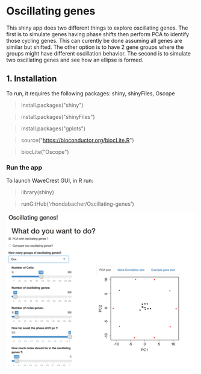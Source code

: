 # Oscillating genes


This shiny app does two different things to explore oscillating genes. The first is to simulate genes having phase shifts then perform PCA to identify those cycling genes. This can curently be done assuming all genes are similar but shifted. The other option is to have 2 gene groups where the groups might have different oscillation behavior. The second is to simulate two oscillating genes and see how an ellipse is formed.



## 1. Installation
To run, it requires the following packages: shiny, shinyFiles, Oscope

> install.packages("shiny")

> install.packages("shinyFiles")

> install.packages("gplots")

> source("https://bioconductor.org/biocLite.R")

> biocLite("Oscope")


### Run the app
To launch WaveCrest GUI, in R run:
> library(shiny)

> runGitHub('rhondabacher/Oscillating-genes')

![Screenshot](https://github.com/rhondabacher/Oscillating-genes/blob/master/screenshot.png)

